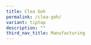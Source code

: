 ```yaml
---
title: Clea Goh
permalink: /clea-goh/
variant: tiptap
description: ""
third_nav_title: Manufacturing
---
```

